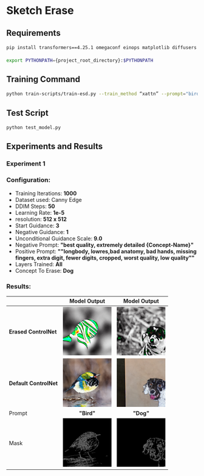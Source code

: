 
# Sketch Erase

## Requirements

```bash
pip install transformers==4.25.1 omegaconf einops matplotlib diffusers pytorch_lightning taming-transformers-rom1504 kornia clip open_clip_torch

export PYTHONPATH={project_root_directory}:$PYTHONPATH
```

## Training Command

```bash
python train-scripts/train-esd.py --train_method “xattn” --prompt="bird" --erase_condition_image="bird_canny.png"
```

## Test Script

```bash
python test_model.py
```

## Experiments and Results

### Experiment 1

### Configuration:

- Training Iterations: **1000**
- Dataset used: Canny Edge
- DDIM Steps: **50**
- Learning Rate: **1e-5**
- resolution: **512 x 512**
- Start Guidance: **3**
- Negative Guidance: **1**
- Unconditional Guidance Scale: **9.0**
- Negative Prompt: **"best quality, extremely detailed {Concept-Name}"**
- Positive Prompt: **""longbody, lowres,bad anatomy, bad hands, missing fingers, extra digit, fewer digits, cropped, worst quality, low quality""**
- Layers Trained: **All**
- Concept To Erase: **Dog**

### Results:

|                           | **Model Output**         | **Model Output**         |
|:--------------------------|:-------------------:|:-------------------:|
| **Erased ControlNet**     | <img src="https://github.com/venkateshtata/Steering-Diffusion/blob/main/outputs/bird-prompt_bird-canny_output_v1.png" width="128" height="128" alt="Image 1"> | <img src="https://github.com/venkateshtata/Steering-Diffusion/blob/main/outputs/dog-prompt_dog-canny_output_v1.png" width="128" height="128" alt="Image 2"> |
| **Default ControlNet**    | <img src="https://github.com/venkateshtata/Steering-Diffusion/blob/main/outputs/bird-prompt_bird-canny_output_default.png" width="128" height="128" alt="Image 5"> | <img src="https://github.com/venkateshtata/Steering-Diffusion/blob/main/outputs/dog-prompt_dog-canny_output_default.png" width="128" height="128" alt="Image 6"> |
|     Prompt           | **"Bird"**          | **"Dog"**          |
|     Mask             | <img src="https://github.com/venkateshtata/Steering-Diffusion/blob/main/test_images/bird_canny.png" width="128" height="128" alt="Image 5"> | <img src="https://github.com/venkateshtata/Steering-Diffusion/blob/main/test_images/dog_canny.png" width="128" height="128" alt="Image 6"> |













